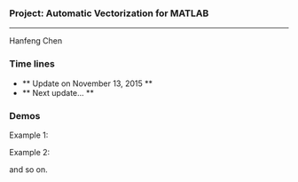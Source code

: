 ### Project: Automatic Vectorization for MATLAB

---
Hanfeng Chen


### Time lines

- ** Update on November 13, 2015 **
- ** Next update... **

### Demos

Example 1:

Example 2:

and so on.
